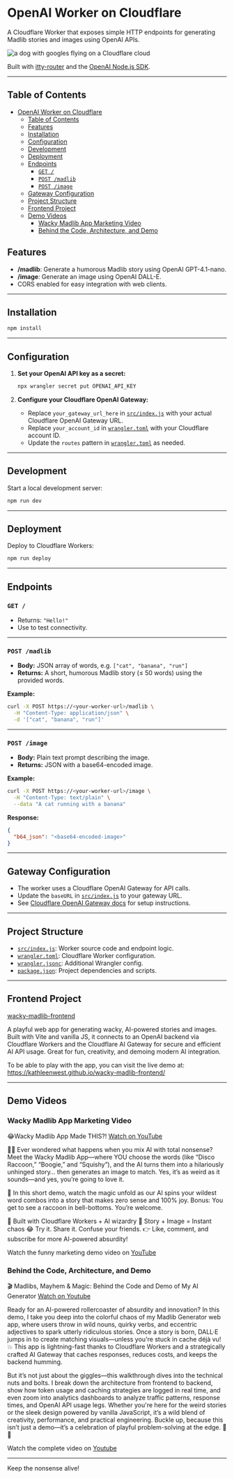 # OpenAI Worker on Cloudflare

A Cloudflare Worker that exposes simple HTTP endpoints for generating Madlib stories and images using OpenAI APIs. 

![a dog with googles flying on a Cloudflare cloud](images/cloudflaredoggie.png)

Built with [itty-router](https://github.com/kwhitley/itty-router) and the [OpenAI Node.js SDK](https://github.com/openai/openai-node).

---
## Table of Contents

- [OpenAI Worker on Cloudflare](#openai-worker-on-cloudflare)
  - [Table of Contents](#table-of-contents)
  - [Features](#features)
  - [Installation](#installation)
  - [Configuration](#configuration)
  - [Development](#development)
  - [Deployment](#deployment)
  - [Endpoints](#endpoints)
    - [`GET /`](#get-)
    - [`POST /madlib`](#post-madlib)
    - [`POST /image`](#post-image)
  - [Gateway Configuration](#gateway-configuration)
  - [Project Structure](#project-structure)
  - [Frontend Project](#frontend-project)
  - [Demo Videos](#demo-videos)
    - [Wacky Madlib App Marketing Video](#wacky-madlib-app-marketing-video)
    - [Behind the Code, Architecture, and Demo](#behind-the-code-architecture-and-demo)

## Features

- **/madlib**: Generate a humorous Madlib story using OpenAI GPT-4.1-nano.
- **/image**: Generate an image using OpenAI DALL-E.
- CORS enabled for easy integration with web clients.

---

## Installation

```sh
npm install
```

---

## Configuration

1. **Set your OpenAI API key as a secret:**

   ```sh
   npx wrangler secret put OPENAI_API_KEY
   ```

2. **Configure your Cloudflare OpenAI Gateway:**

   - Replace `your_gateway_url_here` in [`src/index.js`](src/index.js) with your actual Cloudflare OpenAI Gateway URL.
   - Replace `your_account_id` in [`wrangler.toml`](wrangler.toml) with your Cloudflare account ID.
   - Update the `routes` pattern in [`wrangler.toml`](wrangler.toml) as needed.

---

## Development

Start a local development server:

```sh
npm run dev
```

---

## Deployment

Deploy to Cloudflare Workers:

```sh
npm run deploy
```

---

## Endpoints

### `GET /`

- Returns: `"Hello!"`  
- Use to test connectivity.

---

### `POST /madlib`

- **Body:** JSON array of words, e.g. `["cat", "banana", "run"]`
- **Returns:** A short, humorous Madlib story (≤ 50 words) using the provided words.

**Example:**

```sh
curl -X POST https://<your-worker-url>/madlib \
  -H "Content-Type: application/json" \
  -d '["cat", "banana", "run"]'
```

---

### `POST /image`

- **Body:** Plain text prompt describing the image.
- **Returns:** JSON with a base64-encoded image.

**Example:**

```sh
curl -X POST https://<your-worker-url>/image \
  -H "Content-Type: text/plain" \
  --data "A cat running with a banana"
```

**Response:**

```json
{
  "b64_json": "<base64-encoded-image>"
}
```

---

## Gateway Configuration

- The worker uses a Cloudflare OpenAI Gateway for API calls.
- Update the `baseURL` in [`src/index.js`](src/index.js) to your gateway URL.
- See [Cloudflare OpenAI Gateway docs](https://developers.cloudflare.com/openai/gateway/) for setup instructions.

---

## Project Structure

- [`src/index.js`](src/index.js): Worker source code and endpoint logic.
- [`wrangler.toml`](wrangler.toml): Cloudflare Worker configuration.
- [`wrangler.jsonc`](wrangler.jsonc): Additional Wrangler config.
- [`package.json`](package.json): Project dependencies and scripts.

---
## Frontend Project

[wacky-madlib-frontend](https://github.com/kathleenwest/wacky-madlib-frontend)

A playful web app for generating wacky, AI-powered stories and images. Built with Vite and vanilla JS, it connects to an OpenAI backend via Cloudflare Workers and the Cloudflare AI Gateway for secure and efficient AI API usage. Great for fun, creativity, and demoing modern AI integration.

To be able to play with the app, you can visit the live demo at: https://kathleenwest.github.io/wacky-madlib-frontend/

---
## Demo Videos

### Wacky Madlib App Marketing Video

😂Wacky Madlib App Made THIS?! [Watch on YouTube](https://www.youtube.com/shorts/qyWQo9VDbt8 "😂Wacky Madlib App Marketing Video")

🦝✨ Ever wondered what happens when you mix AI with total nonsense? Meet the Wacky Madlib App—where YOU choose the words (like “Disco Raccoon,” “Boogie,” and “Squishy”), and the AI turns them into a hilariously unhinged story… then generates an image to match. Yes, it’s as weird as it sounds—and yes, you’re going to love it.

🎉 In this short demo, watch the magic unfold as our AI spins your wildest word combos into a story that makes zero sense and 100% joy. Bonus: You get to see a raccoon in bell-bottoms. You’re welcome.

🧠 Built with Cloudflare Workers + AI wizardry
🎨 Story + Image = Instant chaos
😂 Try it. Share it. Confuse your friends.
👉 Like, comment, and subscribe for more AI-powered absurdity!

Watch the funny marketing demo video on [YouTube](https://www.youtube.com/shorts/qyWQo9VDbt8 "😂Wacky Madlib App Marketing Video")

### Behind the Code, Architecture, and Demo

🎬 Madlibs, Mayhem & Magic: Behind the Code and Demo of My AI Generator [Watch on Youtube](https://www.youtube.com/watch?v=LTxtzDpAH1A "Behind the Code and Demo of My AI Generator")

Ready for an AI-powered rollercoaster of absurdity and innovation? In this demo, I take you deep into the colorful chaos of my Madlib Generator web app, where users throw in wild nouns, quirky verbs, and eccentric adjectives to spark utterly ridiculous stories. Once a story is born, DALL·E jumps in to create matching visuals—unless you're stuck in cache déjà vu! 💥 This app is lightning-fast thanks to Cloudflare Workers and a strategically crafted AI Gateway that caches responses, reduces costs, and keeps the backend humming.

But it’s not just about the giggles—this walkthrough dives into the technical nuts and bolts. I break down the architecture from frontend to backend, show how token usage and caching strategies are logged in real time, and even zoom into analytics dashboards to analyze traffic patterns, response times, and OpenAI API usage legs. Whether you're here for the weird stories or the sleek design powered by vanilla JavaScript, it’s a wild blend of creativity, performance, and practical engineering. Buckle up, because this isn’t just a demo—it’s a celebration of playful problem-solving at the edge. 🚀🧠

Watch the complete video on [Youtube](https://www.youtube.com/watch?v=LTxtzDpAH1A "Behind the Code and Demo of My AI Generator")

---
Keep the nonsense alive!
